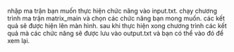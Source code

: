 nhập ma trận bạn muốn thực hiện chức năng vào input.txt.
chạy chương trình ma trận matrix_main và chọn các chức năng bạn mong muốn. các kết quả sẽ được hiện lên màn hình.
sau khi thực hiện xong chương trình các kết quả mà các chức năng sẽ được lưu vào output.txt và bạn có thể vào đó để xem lại.
